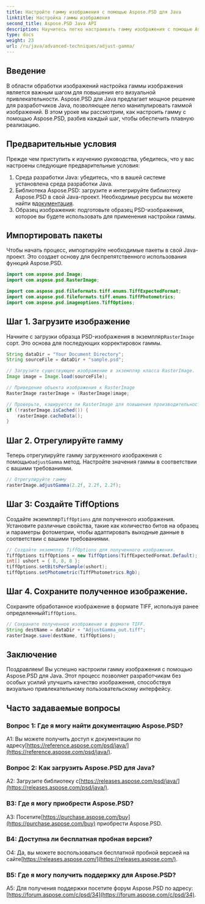 ```yaml
---
title: Настройте гамму изображения с помощью Aspose.PSD для Java
linktitle: Настройка гаммы изображения
second_title: Aspose.PSD Java API
description: Научитесь легко настраивать гамму изображения с помощью Aspose.PSD для Java. Следуйте нашему пошаговому руководству для достижения оптимальных результатов.
type: docs
weight: 23
url: /ru/java/advanced-techniques/adjust-gamma/
---
```

## Введение

В области обработки изображений настройка гаммы изображения является важным шагом для повышения его визуальной привлекательности. Aspose.PSD для Java предлагает мощное решение для разработчиков Java, позволяющее легко манипулировать гаммой изображений. В этом уроке мы рассмотрим, как настроить гамму с помощью Aspose.PSD, разбив каждый шаг, чтобы обеспечить плавную реализацию.

## Предварительные условия

Прежде чем приступить к изучению руководства, убедитесь, что у вас настроены следующие предварительные условия:

1. Среда разработки Java: убедитесь, что в вашей системе установлена среда разработки Java.
2.  Библиотека Aspose.PSD: загрузите и интегрируйте библиотеку Aspose.PSD в свой Java-проект. Необходимые ресурсы вы можете найти в[документация](https://reference.aspose.com/psd/java/).
3. Образец изображения: подготовьте образец PSD-изображения, которое вы будете использовать для применения настройки гаммы.

## Импортировать пакеты

Чтобы начать процесс, импортируйте необходимые пакеты в свой Java-проект. Это создает основу для беспрепятственного использования функций Aspose.PSD.

```java
import com.aspose.psd.Image;
import com.aspose.psd.RasterImage;

import com.aspose.psd.fileformats.tiff.enums.TiffExpectedFormat;
import com.aspose.psd.fileformats.tiff.enums.TiffPhotometrics;
import com.aspose.psd.imageoptions.TiffOptions;
```

## Шаг 1. Загрузите изображение

 Начните с загрузки образца PSD-изображения в экземпляр`RasterImage` сорт. Это основа для последующих корректировок гаммы.

```java
String dataDir = "Your Document Directory";
String sourceFile = dataDir + "sample.psd";

// Загрузите существующее изображение в экземпляр класса RasterImage.
Image image = Image.load(sourceFile);

// Приведение объекта изображения к RasterImage
RasterImage rasterImage = (RasterImage)image;

// Проверьте, кэшируется ли RasterImage для повышения производительности.
if (!rasterImage.isCached()) {
    rasterImage.cacheData();
}
```

## Шаг 2. Отрегулируйте гамму

 Теперь отрегулируйте гамму загруженного изображения с помощью`adjustGamma` метод. Настройте значения гаммы в соответствии с вашими требованиями.

```java
// Отрегулируйте гамму
rasterImage.adjustGamma(2.2f, 2.2f, 2.2f);
```

## Шаг 3: Создайте TiffOptions

 Создайте экземпляр`TiffOptions` для полученного изображения. Установите различные свойства, такие как количество битов на образец и параметры фотометрии, чтобы адаптировать выходные данные в соответствии с вашими требованиями.

```java
// Создайте экземпляр TiffOptions для полученного изображения.
TiffOptions tiffOptions = new TiffOptions(TiffExpectedFormat.Default);
int[] ushort = { 8, 8, 8 };
tiffOptions.setBitsPerSample(ushort);
tiffOptions.setPhotometric(TiffPhotometrics.Rgb);
```

## Шаг 4. Сохраните полученное изображение.

 Сохраните обработанное изображение в формате TIFF, используя ранее определенный`TiffOptions`.

```java
// Сохраните полученное изображение в формате TIFF.
String destName = dataDir + "AdjustGamma_out.tiff";
rasterImage.save(destName, tiffOptions);
```

## Заключение

Поздравляем! Вы успешно настроили гамму изображения с помощью Aspose.PSD для Java. Этот процесс позволяет разработчикам без особых усилий улучшить качество изображения, способствуя визуально привлекательному пользовательскому интерфейсу.

## Часто задаваемые вопросы

### Вопрос 1: Где я могу найти документацию Aspose.PSD?

 A1: Вы можете получить доступ к документации по адресу[https://reference.aspose.com/psd/java/](https://reference.aspose.com/psd/java/).

### Вопрос 2: Как загрузить Aspose.PSD для Java?

 A2: Загрузите библиотеку с[https://releases.aspose.com/psd/java/](https://releases.aspose.com/psd/java/).

### В3: Где я могу приобрести Aspose.PSD?

 А3: Посетите[https://purchase.aspose.com/buy](https://purchase.aspose.com/buy) приобрести Aspose.PSD.

### В4: Доступна ли бесплатная пробная версия?

 О4: Да, вы можете воспользоваться бесплатной пробной версией на сайте[https://releases.aspose.com/](https://releases.aspose.com/).

### В5: Где я могу получить поддержку для Aspose.PSD?

 A5: Для получения поддержки посетите форум Aspose.PSD по адресу:[https://forum.aspose.com/c/psd/34](https://forum.aspose.com/c/psd/34).